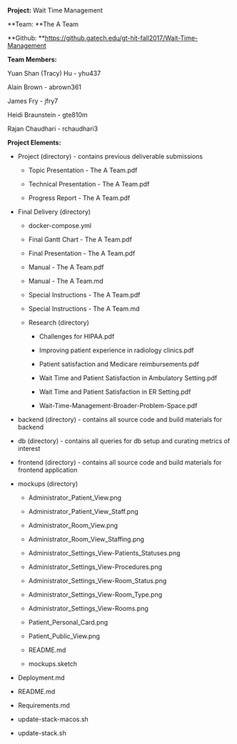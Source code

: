 **Project:** Wait Time Management

**Team: **The A Team

**Github: **https://github.gatech.edu/gt-hit-fall2017/Wait-Time-Management

**Team Members:**

Yuan Shan (Tracy) Hu - yhu437

Alain Brown - abrown361

James Fry - jfry7

Heidi Braunstein - gte810m

Rajan Chaudhari - rchaudhari3

**Project Elements:**

* Project (directory) - contains previous deliverable submissions

    * Topic Presentation - The A Team.pdf

    * Technical Presentation - The A Team.pdf

    * Progress Report - The A Team.pdf

* Final Delivery (directory)

    * docker-compose.yml

    * Final Gantt Chart - The A Team.pdf

    * Final Presentation - The A Team.pdf

    * Manual - The A Team.pdf

    * Manual - The A Team.md

    * Special Instructions - The A Team.pdf

    * Special Instructions - The A Team.md

    * Research (directory)

        * Challenges for HIPAA.pdf

        * Improving patient experience in radiology clinics.pdf

        * Patient satisfaction and Medicare reimbursements.pdf

        * Wait Time and Patient Satisfaction in Ambulatory Setting.pdf

        * Wait Time and Patient Satisfaction in ER Setting.pdf

        * Wait-Time-Management-Broader-Problem-Space.pdf

* backend (directory) - contains all source code and build materials for backend

* db (directory) - contains all queries for db setup and curating metrics of interest

* frontend (directory) - contains all source code and build materials for frontend application

* mockups (directory)

    * Administrator_Patient_View.png

    * Administrator_Patient_View_Staff.png

    * Administrator_Room_View.png

    * Administrator_Room_View_Staffing.png

    * Administrator_Settings_View-Patients_Statuses.png

    * Administrator_Settings_View-Procedures.png

    * Administrator_Settings_View-Room_Status.png

    * Administrator_Settings_View-Room_Type.png

    * Administrator_Settings_View-Rooms.png

    * Patient_Personal_Card.png

    * Patient_Public_View.png

    * README.md

    * mockups.sketch

* Deployment.md

* README.md

* Requirements.md

* update-stack-macos.sh

* update-stack.sh

